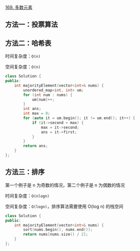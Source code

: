 [169. 多数元素](https://leetcode-cn.com/problems/majority-element/)

## 方法一：投票算法



## 方法二：哈希表

时间复杂度：`O(n)`

空间复杂度：`O(n)`

```c++
class Solution {
public:
    int majorityElement(vector<int>& nums) {
        unordered_map<int, int> um;
        for (int num : nums) {
            um[num]++;
        }
        int ans;
        int max = 0;
        for (auto it = um.begin(); it != um.end(); it++) {
            if (it->second > max) {
                max = it->second;
                ans = it->first;
            }
        }
        return ans;
    }
};
```

## 方法三：排序

第一个例子是 n 为奇数的情况，第二个例子是 n 为偶数的情况



时间复杂度：`O(nlogn)`

空间复杂度：`O(logn)`，排序算法需要使用 O(log n) 的栈空间

```c++
class Solution {
public:
    int majorityElement(vector<int>& nums) {
        sort(nums.begin(), nums.end());
        return nums[nums.size() / 2];
    }
};
```

